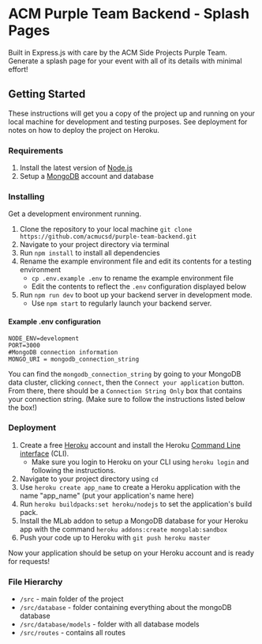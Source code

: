 # ACM Purple Team Backend - Splash Pages
Built in Express.js with care by the ACM Side Projects Purple Team. Generate a splash page for your event with all of its details with minimal effort!



## Getting Started

These instructions will get you a copy of the project up and running on your local machine for development and testing purposes. See deployment for notes on how to deploy the project on Heroku.

### Requirements

1. Install the latest version of [Node.js](https://nodejs.org/en/ "Node.js")
2. Setup a [MongoDB](https://www.mongodb.com/) account and database

### Installing

Get a development environment running. 

1. Clone the repository to your local machine ```git clone https://github.com/acmucsd/purple-team-backend.git```
2. Navigate to your project directory via terminal
3. Run `npm install` to install all dependencies
4. Rename the example environment file and edit its contents for a testing environment
   - `cp .env.example .env` to rename the example environment file
   - Edit the contents to reflect the `.env` configuration displayed below
5. Run `npm run dev` to boot up your backend server in development mode.
   - Use `npm start` to regularly launch your backend server.

#### Example .env configuration

```
NODE_ENV=development
PORT=3000
#MongoDB connection information
MONGO_URI = mongodb_connection_string
```

You can find the `mongodb_connection_string` by going to your MongoDB data cluster, clicking `connect`, then the `Connect your application` button. From there, there should be a `Connection String Only` box that contains your connection string. (Make sure to follow the instructions listed below the box!)

### Deployment

1. Create a free [Heroku](https://www.heroku.com/) account and install the Heroku [Command Line interface](https://devcenter.heroku.com/articles/heroku-cli#download-and-install) (CLI).
   - Make sure you login to Heroku on your CLI using `heroku login` and following the instructions.
2. Navigate to your project directory using `cd`
3. Use `heroku create app_name` to create a Heroku application with the name "app_name" (put your application's name here)
4. Run `heroku buildpacks:set heroku/nodejs` to set the application's build pack.
5. Install the MLab addon to setup a MongoDB database for your Heroku app with the command `heroku addons:create mongolab:sandbox`
6. Push your code up to Heroku with `git push heroku master`

Now your application should be setup on your Heroku account and is ready for requests!

### File Hierarchy

- `/src` - main folder of the project
- `/src/database` - folder containing everything about the mongoDB database
- `/src/database/models` - folder with all database models
- `/src/routes` - contains all routes

